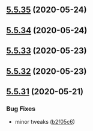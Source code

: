 ## [5.5.35](https://github.com/phandcock/grampsview/compare/v5.5.34...v5.5.35) (2020-05-24)



## [5.5.34](https://github.com/phandcock/grampsview/compare/v5.5.33...v5.5.34) (2020-05-24)



## [5.5.33](https://github.com/phandcock/grampsview/compare/v5.5.32...v5.5.33) (2020-05-23)



## [5.5.32](https://github.com/phandcock/grampsview/compare/v5.5.31...v5.5.32) (2020-05-23)



## [5.5.31](https://github.com/phandcock/grampsview/compare/v5.5.30...v5.5.31) (2020-05-21)


### Bug Fixes

* minor tweaks ([b2f05c6](https://github.com/phandcock/grampsview/commit/b2f05c66d258b93f9b5074d0a42840fcc6512dbe))



